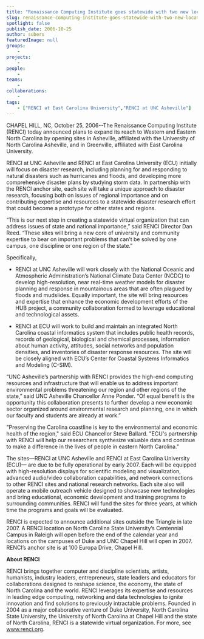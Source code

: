 ```yaml
---
title: "Renaissance Computing Institute goes statewide with two new locations"
slug: renaissance-computing-institute-goes-statewide-with-two-new-locations
spotlight: false
publish_date: 2006-10-25
author: subers
featuredImage: null
groups:
    - 
projects:
    - 
people:
    - 
teams: 
    - 
collaborations:
    - 
tags:
    - ["RENCI at East Carolina University","RENCI at UNC Asheville"]
---
```

CHAPEL HILL, NC, October 25, 2006--The Renaissance Computing Institute (RENCI) today announced plans to expand its reach to Western and Eastern North Carolina by opening sites in Asheville, affiliated with the University of North Carolina Asheville, and in Greenville, affiliated with East Carolina University.<!--more-->

RENCI at UNC Asheville and RENCI at East Carolina University (ECU) initially will focus on disaster research, including planning for and responding to natural disasters such as hurricanes and floods, and developing more comprehensive disaster plans by studying storm data. In partnership with the RENCI anchor site, each site will take a unique approach to disaster research, focusing both on issues of regional importance and on contributing expertise and resources to a statewide disaster research effort that could become a prototype for other states and regions.

“This is our next step in creating a statewide virtual organization that can address issues of state and national importance,” said RENCI Director Dan Reed. “These sites will bring a new core of university and community expertise to bear on important problems that can’t be solved by one campus, one discipline or one region of the state.”

Specifically,
<ul>
 	<li>RENCI at UNC Asheville will work closely with the National Oceanic and Atmospheric Administration’s National Climate Data Center (NCDC) to develop high-resolution, near real-time weather models for disaster planning and response in mountainous areas that are often plagued by floods and mudslides. Equally important, the site will bring resources and expertise that enhance the economic development efforts of the HUB project, a community collaboration formed to leverage educational and technological assets.</li>
</ul>
<ul>
 	<li>RENCI at ECU will work to build and maintain an integrated North Carolina coastal informatics system that includes public health records, records of geological, biological and chemical processes, information about human activity, attitudes, social networks and population densities, and inventories of disaster response resources. The site will be closely aligned with ECU’s Center for Coastal Systems Informatics and Modeling (C-SIM).</li>
</ul>
“UNC Asheville’s partnership with RENCI provides the high-end computing resources and infrastructure that will enable us to address important environmental problems threatening our region and other regions of the state,” said UNC Asheville Chancellor Anne Ponder. “Of equal benefit is the opportunity this collaboration presents to further develop a new economic sector organized around environmental research and planning, one in which our faculty and students are already at work.”

"Preserving the Carolina coastline is key to the environmental and economic health of the region," said ECU Chancellor Steve Ballard. "ECU's partnership with RENCI will help our researchers synthesize valuable data and continue to make a difference in the lives of people in eastern North Carolina."

The sites—RENCI at UNC Asheville and RENCI at East Carolina University (ECU)— are due to be fully operational by early 2007. Each will be equipped with high-resolution displays for scientific modeling and visualization, advanced audio/video collaboration capabilities, and network connections to other RENCI sites and national research networks. Each site also will operate a mobile outreach vehicle designed to showcase new technologies and bring educational, economic development and training programs to surrounding communities. RENCI will fund the sites for three years, at which time the programs and goals will be evaluated.

RENCI is expected to announce additional sites outside the Triangle in late 2007. A RENCI location on North Carolina State University’s Centennial Campus in Raleigh will open before the end of the calendar year and locations on the campuses of Duke and UNC Chapel Hill will open in 2007. RENCI’s anchor site is at 100 Europa Drive, Chapel Hill.

<strong>About RENCI</strong>

RENCI brings together computer and discipline scientists, artists, humanists, industry leaders, entrepreneurs, state leaders and educators for collaborations designed to reshape science, the economy, the state of North Carolina and the world. RENCI leverages its expertise and resources in leading edge computing, networking and data technologies to ignite innovation and find solutions to previously intractable problems. Founded in 2004 as a major collaborative venture of Duke University, North Carolina State University, the University of North Carolina at Chapel Hill and the state of North Carolina, RENCI is a statewide virtual organization. For more, see <a href="http://www.renci.org/">www.renci.org</a>.
